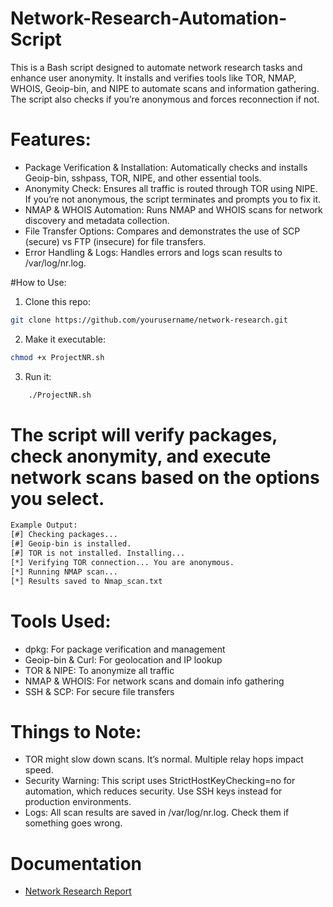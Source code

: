 # Network-Research-Automation-Script

This is a Bash script designed to automate network research tasks and enhance user anonymity. It installs and verifies tools like TOR, NMAP, WHOIS, Geoip-bin, and NIPE to automate scans and information gathering. The script also checks if you’re anonymous and forces reconnection if not.

# Features:
- Package Verification & Installation: Automatically checks and installs Geoip-bin, sshpass, TOR, NIPE, and other essential tools.
- Anonymity Check: Ensures all traffic is routed through TOR using NIPE. If you’re not anonymous, the script terminates and prompts you to fix it.
- NMAP & WHOIS Automation: Runs NMAP and WHOIS scans for network discovery and metadata collection.
- File Transfer Options: Compares and demonstrates the use of SCP (secure) vs FTP (insecure) for file transfers.
- Error Handling & Logs: Handles errors and logs scan results to /var/log/nr.log.

#How to Use:
1. Clone this repo:
```bash
git clone https://github.com/yourusername/network-research.git
```
2. Make it executable:
```bash
chmod +x ProjectNR.sh
```
3. Run it:
```bash
    ./ProjectNR.sh
```

# The script will verify packages, check anonymity, and execute network scans based on the options you select.
```bash
Example Output:
[#] Checking packages...
[#] Geoip-bin is installed.
[#] TOR is not installed. Installing...
[*] Verifying TOR connection... You are anonymous.
[*] Running NMAP scan...
[*] Results saved to Nmap_scan.txt
```

# Tools Used:

- dpkg: For package verification and management
- Geoip-bin & Curl: For geolocation and IP lookup
- TOR & NIPE: To anonymize all traffic
- NMAP & WHOIS: For network scans and domain info gathering
- SSH & SCP: For secure file transfers

# Things to Note:
- TOR might slow down scans. It’s normal. Multiple relay hops impact speed.
- Security Warning: This script uses StrictHostKeyChecking=no for automation, which reduces security. Use SSH keys instead for production environments.
- Logs: All scan results are saved in /var/log/nr.log. Check them if something goes wrong.

# Documentation
- [Network Research Report](docs/NR_Report.pdf)

